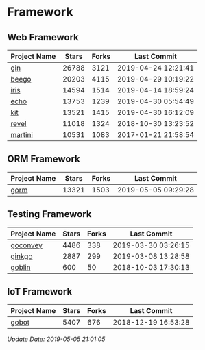 # Framework

## Web Framework

| Project Name | Stars | Forks | Last Commit |
| ------------ | ----- | ----- | ----------- |
| [gin](https://github.com/gin-gonic/gin) | 26788 | 3121 | 2019-04-24 12:21:41 |
| [beego](https://github.com/astaxie/beego) | 20203 | 4115 | 2019-04-29 10:19:22 |
| [iris](https://github.com/kataras/iris) | 14594 | 1514 | 2019-04-14 18:59:24 |
| [echo](https://github.com/labstack/echo) | 13753 | 1239 | 2019-04-30 05:54:49 |
| [kit](https://github.com/go-kit/kit) | 13521 | 1415 | 2019-04-30 16:12:09 |
| [revel](https://github.com/revel/revel) | 11018 | 1324 | 2018-10-30 13:23:52 |
| [martini](https://github.com/go-martini/martini) | 10531 | 1083 | 2017-01-21 21:58:54 |

## ORM Framework

| Project Name | Stars | Forks | Last Commit |
| ------------ | ----- | ----- | ----------- |
| [gorm](https://github.com/jinzhu/gorm) | 13321 | 1503 | 2019-05-05 09:29:28 |

## Testing Framework

| Project Name | Stars | Forks | Last Commit |
| ------------ | ----- | ----- | ----------- |
| [goconvey](https://github.com/smartystreets/goconvey) | 4486 | 338 | 2019-03-30 03:26:15 |
| [ginkgo](https://github.com/onsi/ginkgo) | 2887 | 299 | 2019-03-08 13:28:58 |
| [goblin](https://github.com/franela/goblin) | 600 | 50 | 2018-10-03 17:30:13 |

## IoT Framework

| Project Name | Stars | Forks | Last Commit |
| ------------ | ----- | ----- | ----------- |
| [gobot](https://github.com/hybridgroup/gobot) | 5407 | 676 | 2018-12-19 16:53:28 |

*Update Date: 2019-05-05 21:01:05*